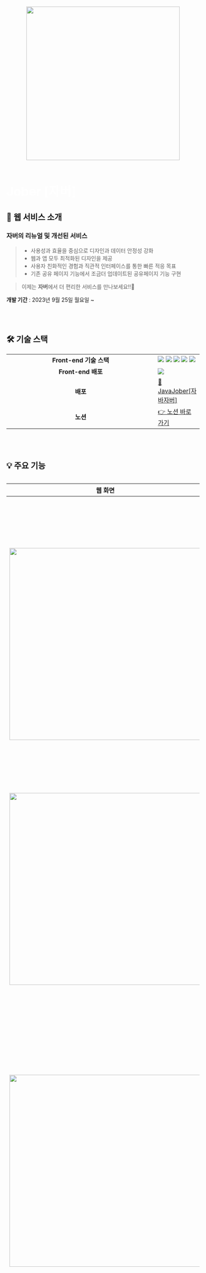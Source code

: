 ###

<div align="center">
<img align="center" src="https://github.com/Fastcampus-Final-Team3/jober-backend/assets/111266513/d0fb6abc-661b-46a3-be9b-a1b06e58776b" width="400" />  
</div>
<br>
<div align="left">
    <h1 align="left">
      <font align="left" size="6" color="#ffffff"> Jober [자버]</font>
    </h1>
  </div>

 <div id="1"></div>

## 📌 웹 서비스 소개
### **자버의 리뉴얼 및 개선된 서비스** 
> - 사용성과 효율을 중심으로 디자인과 데이터 안정성 강화
> - 웹과 앱 모두 최적화된 디자인을 제공
> - 사용자 친화적인 경험과 직관적 인터페이스를 통한 빠른 적응 목표
> - 기존 공유 페이지 기능에서 조금더 업데이트된 공유페이지 기능 구현  <br>

> 이제는 **자버**에서 더 편리한 서비스를 만나보세요!!🤗 <br>

**개발 기간** : 2023년 9월 25일 월요일 ~

<br />

<div id="2"></div>
<br> 

## 🛠 기술 스택

<table align="center">
  <tr>
    <td align="center" width="400"><strong>Front-end 기술 스택</strong></td>
    <td>
        <img src="https://img.shields.io/badge/React-20232A?style=for-the-badge&logo=react&logoColor=61DAFB"> 
        <img src="https://img.shields.io/badge/TypeScript-007ACC?style=for-the-badge&logo=typescript&logoColor=white">
        <img src="https://img.shields.io/badge/reactquery-FF4154?style=for-the-badge&logo=react-query&logoColor=white"> 
        <img src="https://img.shields.io/badge/Tailwind_CSS-38B2AC?style=for-the-badge&logo=tailwind-css&logoColor=white"> 
        <img src="https://img.shields.io/badge/styled--components-DB7093?style=for-the-badge&logo=styled-components&logoColor=white">
    </td>
  </tr>
   <tr>
    <td align="center" width="400"><strong>Front-end 배포</strong></td>
    <td>
        <img src="https://img.shields.io/badge/Netlify-00C7B7?style=for-the-badge&logo=netlify&logoColor=white"> 
    </td>
  </tr>

  <tr>
    <td align="center"><strong>배포</strong></td>
    <td>
      <a href="https://java-jober.netlify.app" target="_blank">
        🔗 JavaJober[자바자버]
      </a>
    </td>
  </tr>
  <tr>
    <td align="center"><strong>노션</strong></td>
    <td>
      <a href="https://spangle-rhubarb-620.notion.site/Java-Jober-fa3a64b84e99402fa5341aae843c5f19?pvs=4">
        👉 노션 바로가기
      </a>
    </td>
  </tr>
<table>
<br />
<div id="4"></div>
<br>

## 💡 주요 기능

| 웹 화면                                                                                                                                                           | 기능                                                                                                                    | 
| ----------------------------------------------------------------------------------------------------------------------------------------------------------------- | ------------------------------------------------------------------------------------------------------------------------------- | 
| <img src="https://github.com/Fastcampus-Final-Team3/jober-backend/assets/111266513/5a0f4822-cc75-4ff5-a1ff-903433db5688" width="500" />                                   | **홈**<br/> - 자버에서 로그인 후 나오는 홈페이지 API입니다. <br/> - 홈에서 간단한 개인 정보와 스페이스, 문서 등을 확인할 수 있습니다.              |                                                                                                                       |
| <img src="https://github.com/Fastcampus-Final-Team3/jober-backend/assets/111266513/205fcbac-767f-4b28-87ae-616fb94566be " width="500" />                                   | **카테고리**<br/> - 카테고리에 맞춰서 공유 페이지 형식을 각각 제공합니다.                                                                    |
| <img src="https://github.com/Fastcampus-Final-Team3/jober-backend/assets/111266513/efecd7ca-2f44-4e88-b8ea-cb2fba946f33 " width="500" />                                   | **블록 추가**<br/> - 공유 페이지에서 블록을 추가,삭제 및 작성하여 저장할 수 있습니다. <br/> - 블록 종류에는 파일 블록, 목록 블록, 자유 블록, SNS 블록이 있습니다.      |                                                
| <img src="https://github.com/Fastcampus-Final-Team3/jober-backend/assets/111266513/8f0040dc-923b-4c93-8a16-64e30c390f67 " width="500" />                                   | **템플릿**<br/> - '템플릿 추가하기' 탭 클릭 시 선택한 카테고리 별 추천 템플릿이 나옵니다. <br/> - '템플릿 선택하기' 모달에서 검색 바 클릭 시 모든 템플릿 데이터가 카테고리 별로 분류되어 나옵니다. <br/> - '템플릿 선택하기' 모달에서 키워드 검색 시 키워드에 맞는 템플릿이 나옵니다.                                                                |
| <img src="https://github.com/Fastcampus-Final-Team3/jober-backend/assets/111266513/278a36ce-bf0c-4c06-9baa-6c23199afcd0 " width="500" />                                   | **스타일 세팅**<br/> - 템플릿에 사용되는 스타일을 적용할 수 있는 탭입니다. <br/> - 배경, 블록 스타일, 테마를 설정할 수 있습니다.                                                                    |
| <img src="https://github.com/Fastcampus-Final-Team3/jober-backend/assets/111266513/a254c3ef-06da-4fda-848d-31e42fe91b61 " width="500" />                                   | **드래그앤드롭**<br/> - 블록 별로 드래그앤드롭하여 순서 이동이 가능합니다.                                                                    |
| <img src="https://github.com/Fastcampus-Final-Team3/jober-backend/assets/111266513/9da9a4bd-572a-4459-b637-e9f2f19ddbce " width="500" />                                   | **임시 저장**<br/>- 임시저장 내역이 있을 때, 저장 내역을 이어서 작성하거나 삭제할 수 있습니다.                                                                     |
| <img src="https://github.com/Fastcampus-Final-Team3/jober-backend/assets/111266513/5206bec2-467f-4e18-bb3c-c2d03e2744fd " width="500" />                                   | **저장 + 공유페이지 완성**<br/>- 커스텀한 블록과 스타일을 저장할 수 있습니다. <br/> - 완성된 공유페이지는 '외부 공개' 탭을 사용하여 전체 공개 할 수 있습니다.                                                         |
| <img src="https://github.com/Fastcampus-Final-Team3/jober-backend/assets/111266513/f1b91773-af64-4ca6-a71d-3a7d0eb345be " width="500" />                                   | **공유페이지 url**<br/>- 공유페이지 편집하기 시 url도 커스텀이 가능합니다. <br/> - url로 공유페이지에 접근이 가능합니다.       |
<br>

# ✨ 기능 구현중 오류 & 해결

### 🍒1. 공통 modalComponents 안에 변경되는 많은 modalContents 관리

#### 기능 구현 모습
 ![ezgif com-video-to-gif (20)](https://github.com/hahahaday12/jober-frontend/assets/101441685/a19e5954-852e-4bde-af9f-e128b3a1e43e)

#### 기능 구현중 문제점

-> 템플릿 생성 클릭시 추천 템플릿▶ input창에 focus시 카테고리 템플릿 ▶ input창에 검색어 입력시 검색 템플릿  총 3번의 페이지 상태 변화가 있게 됩니다.<br/> 
처음 코드 작성시 공통 모달 레이아웃 안에 모든 페이지를 관리할 각각의 state 값을 생성하고 true, false 로 모달안의 컨텐츠 상태값을 변경하게 하였으며, 2번째 페이지가 보일시 1번째 페이지가 보이지 않도록 하기 위해 false 값을 주었습니다.<br/>
 **이렇게 하나의 컴포넌트가 변경될때마다 이전 컴포넌트가 보이지 않게 하기 위해 true, false(boolean 타입)으로 컴포넌트 관리를 하다보니 , 공통 모달 안에 더 많은 컴포넌트가 변경될시 관리 하기 어렵고 코드가 복잡 해지는 문제점이 생겼습니다.**

#### 초기 기능 구현 코드
```javascript
export const ModalOpen = () => {
  const { Search } = Input;
  // 모달 오픈을 관리하기 위한 상태관리
  const [isModalOpen, setIsModalOpen] = useState<boolean>(false);
  // 처음 추천 템플릿을 보여주기 위한 상태관리
  const [showBestTemplate, setShowBestTemplate] = useState<boolean>(true);
  // 인풋창에 포커스시 보여주기 위한 상태관리
  const [categoryTemplate, setCategoryTemplate] = useState<boolean>(false);
  // 인풋창에 입력시 변경되는 상태관리
  const [inputText, setInputText] = useState('');
  // 검색 버튼 클릭시 실행되는 함수
  const onSearch = (value: string) => {
    console.log(value);
    alert('');
  };
  // 모달창을 보여주는 함수
  const showModal = () => {
    setIsModalOpen(true);
    setShowBestTemplate(true);
    setCategoryTemplate(false);
  };

  const handleSearchFocus = () => {
    setShowBestTemplate(false); // Search 입력에 포커스가 클릭되면 BestTemplate 숨김
    setCategoryTemplate(true);
    if (inputText.length > 0) {
      setCategoryTemplate(false);
    } else {
      return;
    }
  };

  const handleOk = () => {
    setIsModalOpen(false);
    setShowBestTemplate(false);
    //setInputText('');
  };

  const handleCancel = () => {
    alert('취소');
    setIsModalOpen(false);
    setShowBestTemplate(true);
    setCategoryTemplate(false);
    //setInputText('');
  };

  const handleChangeText = (e: React.ChangeEvent<HTMLInputElement>) => {
    setInputText(e.target.value);
    if (e.target.value.length > 0) {
      setCategoryTemplate(false);
      setShowBestTemplate(false);
      console.log(e.target.value);
    } else {
      setCategoryTemplate(true);
    }
  };

  return (
    <>
      <Button className="buttonOpen" type="primary" onClick={showModal}>
        템플릿 생성
      </Button>
      <Modals
        title="Basic Modal"
        open={isModalOpen}
        onOk={handleOk}
        onCancel={handleCancel}
        maskClosable={false}
      >
        <ModalHeader>
          <p>템플릿 선택하기</p>
        </ModalHeader>
        <SettingTemplet>
          <p className="settingtText">템플릿 설정하기</p>
          <SelectBox>
            <InputBox>
              <Select
                className="selectbox"
                defaultValue="문서제목"
                allowClear
                options={[{ value: '문서', label: '문서제목' }]}
              />
              <Search
                className="searchBox"
                type="text"
                placeholder="input search text"
                onSearch={onSearch}
                onFocus={handleSearchFocus}
                value={inputText}
                onChange={handleChangeText}
              />
            </InputBox>
            // 변경전
            {showBestTemplate && <BestTemplate />}
            {categoryTemplate && <CategoryTemplet />}
            {inputText && <SelecteSearchTemplate inputText={inputText} />}
          </SelectBox>
        </SettingTemplet>
      </Modals>
    </>
  );
};
```
#### 해결 방안
-> 키값에 맞는 컴포넌트 객체를 생성하여 해당 객체를 상태관리 하도록 구현하였습니다. 하나의 setState 를 통하여 각각의 컴포넌트를 변경시켜 주도록 하였습니다. 


#### 개선 후 코드
```javascript
export const ModalOpen = () => {
  const { Search } = Input;

  // modal contents 를 관리하는 state, type 생성
  const [procedure, setProcedure] = useState<'recommand' | 'category' | 'search'>('recommand');

  const [isModalOpen, setIsModalOpen] = useState<boolean>(false);
  const [inputText, setInputText] = useState('');

  // 키값에 맞는 컴포넌트 객체 생성
  const PROCEDURE_MAPPER = {
    recommand: <BestTemplate />,
    category: <CategoryTemplate />,
    search: <SelecteSearchTemplate inputText={inputText} />,
  };
  // 검색 버튼 클릭시 실행되는 함수
  const onSearch = (value: string) => {
    console.log(value);
    alert('');
  };
  // 모달창을 보여주는 함수
  const showModal = () => {
    setIsModalOpen(true);
  };
  const handleSearchFocus = () => {
    setProcedure('category');
  };
  const handleOk = () => {
    setIsModalOpen(false);
    setInputText('');
    setProcedure('recommand');
  };
  const handleCancel = () => {
    setIsModalOpen(false);
    setInputText('');
    setProcedure('recommand');
  };
  const handleChangeText = (e: React.ChangeEvent<HTMLInputElement>) => {
    setInputText(e.target.value);
    if (e.target.value.length > 0) {
      setProcedure('search');
    } else {
      setProcedure('category');
    }
  };
  return (
    <>
      <Button className="buttonOpen" type="primary" onClick={showModal}>
        템플릿 생성
      </Button>
      <Modals
        centered
        title={
          <ModalHeader
            title="템플릿 선택하기"
            handleOk={handleOk}
            handleCloseModal={handleCancel}
          />
        }
        footer={null}
        open={isModalOpen}
        onOk={handleOk}
        onCancel={handleCancel}
        closeIcon={null}
      >
        <SettingTemplet>
          <p className="settingtText">템플릿 설정하기</p>
          <SelectBox>
            <InputBox>
              <Select
                className="selectbox"
                defaultValue="문서제목"
                allowClear
                options={[{ value: '문서', label: '문서제목' }]}
              />
              <Search
                className="searchBox"
                type="text"
                placeholder="input search text"
                onSearch={onSearch}
                onFocus={handleSearchFocus}
                value={inputText}
                onChange={handleChangeText}
              />
            </InputBox>
            // 변경후
            {PROCEDURE_MAPPER[procedure]}
          </SelectBox>
        </SettingTemplet>
      </Modals>
    </>
  );
};
```
### 🍒2. 검색페이지 기능 구현 방법과 오류  

**🎈방법 1<br/>**
📍처음 페이지 mount 시 서버에서 모든 데이터를 가져오는 api를 호출후 프론트에서 filter 처리후 결과값 노출 <br/>
-> 해당 방법으로 기능 구현시 생기는 문제점 = 데이터 변경이 많이 있을 경우 프론트에서 filter 처리를 하면 최신으로 반영되는 데이터를 가져오지 못하는 문제점을 생각하였습니다. <br/>
또한 데이터가 많을수록 모든 데이터를 받아오는것은 성능 적으로도 좋지 않을것 같다고 판단하였습니다. <br/>

**🎈방법 2<br/>**
📍서버에서 입력값에 대해 필터링된 데이터에 대한 api 를 사용하여 결과값 노출 <br/>
-> 첫번째 방식에서의 문제점을 생각하여 두번째 방식으로 검색 페이지를 구현하였습니다. 따라 서버에서 입력값에 대해 필터링된 api를 생성후 해당 api를 이용하여 검색 페이지를 구현하였습니다. <br/>


#### 이전 코드
```javascript
export const SelecteSearchTemplate: React.FC<Props> = ({ keyword }) => {
  const [product, setProductInfo] = useState<ProductItem[]>([]);
  const [filteredResults, setFilteredResults] = useState<ProductItem[]>([]);

  useEffect(() => {
    const getData = async () => {
      try {
        const response = await fetch(
          `${import.meta.env.VITE_SERVER_BASE_URL}/${keyword}`,
        );
        if (response.ok) {
          const data = await response.json();
          setProductInfo([...product, ...data]);
        } else {
          console.error('Response not OK:', response);
        }
      } catch (error) {
        console.error('Error while fetching data:', error);
      }
    };
    getData();
  }, [keyword, product]);

  useEffect(() => {
    const filteredResults = product.filter((item) =>
      item.title.toLowerCase().includes(keyword),
    );
    setFilteredResults(filteredResults);
  }, [keyword, product]);

  return (
    <>
      <SeleteContainer>
        <h3>검색결과</h3>
        <ResultBox>
          {filteredResults.map((item) => (
            <ResultTemBox key={item.id}>{item.title}</ResultTemBox>
          ))}
        </ResultBox>
        <BestTemplate />
      </SeleteContainer>
    </>
  );
};
```
#### 이후 코드 
```javascript
export const SelecteSearchTemplate: React.FC<Props> = ({ inputText }) => {
  const [debouncedInputValue, setDebouncedInputValue] = useState('');
  const [products, setProducts] = useState<ProductItem[]>([]);

  useEffect(() => {
    // 입력값이 변경될 때마다 debounce된 값을 업데이트.
    const debounceTimer = setTimeout(() => {
      setDebouncedInputValue(inputText);
    }, 300); // 300 밀리초(0.3초) 디바운스 시간

    return () => {
      // 이전 타이머를 클리어.
      clearTimeout(debounceTimer);
    };
  }, [inputText]);

  useEffect(() => {
    if (debouncedInputValue) {
      const getData = async () => {
        try {
          const response = await axios.get(`${import.meta.env.VITE_SERVER_BASE_URL}`, {
            params: {
              search: debouncedInputValue,
            },
          });
          const data = response.data.data.list;
          setProducts([...data]);
        } catch (error) {
          console.error('API 호출 에러:', error);
        }
      };
      getData();
    } else {
      setProducts([]);
    }
  }, [debouncedInputValue]);

  return (
    <>
      <SeleteContainer>
        <h3>{templateText.inputResult}</h3>
        <ResultBox>
          {products.map((item) => (
            <ResultTemBox key={item.templateId}>
              {item.templateTitle} <br />
              {item.templateDescription}
            </ResultTemBox>
          ))}
        </ResultBox>
        <BestTemplate PERSONAL={''} />
      </SeleteContainer>
    </>
  );
};

```
-> 서버에서 user 입력값에 대해 filter 처리를 하고, debounce 를 사용하여 기능 구현하였습니다. 
### 👀debounce 란?
> -> 일정 시간 동안 연속적으로 발생했던 이벤트들 중 마지막만 실행시켜 과다한 호출이나 렌더를 막아 최적화하는 기술 입니다. <br/>

따라 사용자가 검색창에 타이핑 할때마다 Api가 호출되는것이 아닌 , debounce 를 사용하여 마지막에 타이핑 입력할때 Api가 호출되도록 기능 구현을 하였습니다.

### 🍒3. antd button components 사용시 한개의 버튼만 선택되는게 아닌, 여러 버튼 선택됨 ( 다음 체크 버튼 클릭시 이전 클릭된 체크 버튼은 없어져야함)

#### 오류 이미지 
<img width="538" alt="image" src="https://github.com/Fastcampus-Final-Team3/jober-frontend/assets/101441685/239d2307-5e5f-4c81-9239-521d8b11df0e">

#### 이전 코드 
->  radio 버튼 클릭시 handleRadioChange 함수 실행.

```javascript
 <Radio
     onChange={() => handleRadioChange(item)}
 />
```

#### 수정 코드 
-> radio 버튼의 속성값 checked를 이용하여  선택한템플릿의 아이디와 , 노출된 템플릿의 아이디가 같아 true이 되어야 체크가 되도록 조건식을 추가 하였습니다. 

```javascript
 <Radio
     onChange={() => handleRadioChange(item)}
     checked={
      selectedTemplate &&
       selectedTemplate.templateId === item.templateId
     }
 />
```
## 수정후
-> 한개의 버튼만 선택됩니다. 

![ezgif com-video-to-gif (19)](https://github.com/Fastcampus-Final-Team3/jober-frontend/assets/101441685/3efbc12e-a738-4145-8cd4-82514a8dfb6c)

### 🍒4. 미리보기 페이지 구현 및 문제점
미리보기 페이지 구현을 위해 상태관리 라이브러리 zustand 를 사용해  Radio button 클릭시 해당 데이터가 store에 저장하도록 구현하였습니다. 

-> 각 페이지 마다 펨플릿 옆에 radio버튼을 선택할수 있게 되고, 선택시 해당 id,title, description 이 전역관리 상태 store 저장됨.

## 작성 코드
📂store.ts
-> store 와 type 생성

```javascript
type TemplateState = {
  selectedTemplate: {
    category: string;
    id: string;
    title: string;
    description: string;
  };
  setSelectedTemplate: (template: {
    category: string;
    id: string;
    title: string;
    description: string;
  }) => void;
};

export const useTemplateStore = create<TemplateState>((set) => ({
  selectedTemplate: {
    category: '',
    id: '',
    title: '',
    description: '',
  },
  setSelectedTemplate: (template) =>
    set({ selectedTemplate: template }),
}));
```
📂RecommendInner.ts
-> 만들어진 store에 선택한 템플릿 데이터 저장 

```javascript
const { setSelectedTemplate } = useTemplateStore();

const handleRadioChange = (item: TemplateData, status: boolean) => {
    const param = {
      category: PERSONAL,
      id: item.id,
      title: item.title,
      description: item.description,
    };
    console.log(item);
    console.log(status);
    setSelectedTemplate(param);
  };

return(
 <Radio
    onChange={(e) => handleRadioChange(item, e.target.checked)}
 />
)
```
->  store에 만들어진   setSelectedTemplate 를 이용해서 데이터 저장 

#### 🔥 위의 방식으로 기능 구현했을때 생긴 문제점 및 해결 방식 
**문제점** :  템플릿에 있는 radio button  클릭시 해당 데이터를 store에 저장하고 store을 구독하고 있는 wallcomponent에 해당 데이터가 바로 나타내는 문제점이 생겼습니다. <br/>
radio button  클릭시 바로 등록된 템플릿이 보이는게 아닌, radio button 클릭후 "완료" 버튼을 눌러야 모달창이 닫힘과 동시에 wallcomponent에 등록된 템플릿이 보여야 합니다. 

**해결 방법**
-> true, false 상태값에 대한 조건식을 추가해서 radio button 클릭시에는 상태가 false 이고, "확인" 버튼 클릭시에는 true.  true 일때만 템플릿 등록이 되는 로직으로 구현하였습니다. 

**수정 코드**
📂store.ts

```javascript
export const useTemplateStore = create<TemplateState>((set) => ({
  selectedTemplate: {
    category: '',
    templateId: '',
    templateTitle: '',
    templateDescription: '',
  },
  setSelectedTemplate: (template) => set({ selectedTemplate: template }),
 // 새로운 상태값 추가 
  newStatus: false,
  setNewStatus: (newStatus) => set({ newStatus }),
}));
```
📂RecommedInner.tsx

```javascript
const handleRadioChange = (item: TemplateData) => {
    const param = {
      category: PERSONAL,
      templateId: item.templateId,
      templateTitle: item.templateTitle,
      templateDescription: item.templateDescription, 
    };
    setSelectedTemplate(param);
    // radio 버튼 클릭시 Status false
    setNewStatus(false);
  };
```
📂TemplateModal.tsx

```javascript
  const { selectedTemplate, newStatus } = useTemplateStore();
  const [templateHistory, setTemplateHistory] = useState<Array<TemplateItem>>(
    [],
  );
  useEffect(() => {
    // 상태값 조건식을 통하여 저장된 템플릿을 보여줌.
    if (newStatus) {
      setTemplateHistory((prevHistory) => [...prevHistory, selectedTemplate]);
    }
  }, [newStatus, selectedTemplate]);

  return(
   {templateHistory.map((template, index) => (
      <BlockContainer key={index} blockName="template">
        <div className="sm:h-[210px] h-[115px] p-block">
          <div className="flex items-center justify-between mb-[12px]">
            <h4 className="db-18 sm:db-20">{template.templateTitle}</h4>
          </div>
          <div className="flex sm:gap-[8px] gap-[6px]">
            <p className="dm-16 text-gray88">
              {template.templateDescription}
            </p>
          </div>
        </div>
      </BlockContainer>
   ))}
  )
```

**수정후 생긴 2차 문제점**

```
```

### 🍒5.


















# ✨ 프로젝트 를 하면서 크게 배웠던 "리액트 불변성" 에 관하여. 

리액트에서는 state의 불변성을 지켜야 합니다.

```jsx
import { useState } from 'react';

export default function App() {
  const [cat, setCat] = useState({
    name: 'howoo',
    age: 6,
  });

  const handleChangeCatName = () => {
    cat.name = 'mango';
    setCat(cat);
  };
  console.log(cat); //{ name: 'mango', age: 6 }

  return (
    <div style={{ textAlign: 'center' }}>
      <div>고양이 이름 : {cat.name}</div>
      <button onClick={handleChangeCatName}>이름변경</button>
    </div>
  );
}
```

버튼을 누르면 console.log(cat)을 통해 실재 cat.name은 변경이 된것을 확인할 수 있지만 `cat`의 참조값은 그대로이기 때문에 재랜더링이 발생하지 않습니다.

<img width="194" alt="image" src="https://github.com/Fastcampus-Final-Team3/jober-frontend/assets/87072568/69c1b757-7c91-46c7-8e94-41ecbcaa42f6">

불변성을 지켜야한다는 의미는 얕은 비교를 하는 리액트의 특성상 참조형 데이터의 원본은 `변하지 않게` 유지해야하고 재랜더링을 위해 새로운 참조값을 set해야 함을 의미 합니다.

본 프로젝트에서는 wall(공용페이지에서 보여지는 모든 정보) 객체가 있습니다.

```ts
const wall = {
  category: 'personal',
  memberId: 1,
  spaceId: 1,
  shareURL: 'howooking',
  wallInfoBlock: {
    wallInfoBlockId: 9,
    wallInfoTitle: '이호우',
    wallInfoDescription: '안녕하세요. 고양이 개발자 이호우입니다.',
    wallInfoImgURL: 'https://avatars.githubusercontent.com/u/87072568?v=4',
    backgroundImgURL:
      'https://images.unsplash.com/photo-1696251143046-2d32fb985b59?ixlib=rb-4.0.3&ixid=M3wxMjA3fDB8MHxwaG90by1wYWdlfHx8fGVufDB8fHx8fA%3D%3D&auto=format&fit=crop&w=2670&q=80',
  },
  blocks: [
    {
      blockUUID: '1108fff1-0106-4340-b505-280e15626ecc',
      blockType: 'listBlock',
      subData: [
        {
          listBlockId: 33,
          listLabel: '학력/경력',
          listTitle: '학력',
          listDescription: '서울대학교',
          isLink: false,
        },
      ],
    },
    ... 생략
```

## ✅ 문제점의 시초

-> 공유 페이지에서 발생하는 모든 onChange 이벤트는 wall 내부 값들을 실시간을 변경시켜야 합니다.

예를 들어 `wall.wallInfoBlock.wallInfoTitle`값을 새로운 값으로 변경하기 위해서는 다음과 같이 해야 합니다.

```jsx
setWall({
  ...wall,
  wallInfoBlock: { ...wall.wallInfoBlock, wallInfoTitle: '새로운 값' },
});
```

위와 같이 wall 객체의 깊이가 얕은 경우는 어렵지 않게 불변성을 지킬 수 있으나 깊이가 깊어짐에 따라 불변성을 지키는 것은 불가능에 가까워 집니다.


## ✅ 문제 해결 방법

-> 이 문제를 해결해주는 라이브러리가 'IMMER' 입니다.  <br/> 
문제점에 대한 해결 방법을 찾고 해당 라이브러리를 찾아 적용하기까지 많은 시간이 걸렸습니다.  <br/> 
이전에는 react 의 장점만 경험했던 부분과는 다르게, 해당 문제를 겪으면서 react 의 단점도 확연하게 느낄수 있게 된 경험이였습니다. <br/> 
사용하는 기술 스택에 대해 장,단점을 모두 깨닫은 후에 해결 방안을 찾던 도중 react의 단점을 최소화 할수 있고, 더 나은 코드 개선을 위한 라이브러리 `IMMER'을 선택하게 되었습니다. 


`IMMER`를 사용하면 기존의 객체의 값를 다루는 문법을 사용하여 state를 업데이트 시켜줄 수 있습니다.

###  ✅ `IMMER` 적용 방법

```js
import { produce } from 'immer';

setWall(
  produce(wall, (draft) => {
    draft.wallInfoBlock.wallInfoTitle = '새로운 값';
  }),
);
```

## 📂 프로젝트 구성도

|                                               <div align="center">아키텍쳐(Architecture)</div>                                                |
| :------------------------------------------------------------------------------------------------------------------------------------------: |
|        <img src="https://github.com/Fastcampus-Final-Team3/jober-backend/assets/111266513/4aa7c991-576a-4758-b7cf-6bd7b15d87c0 " width="900"/>        |
|                                                           **개체-관계 모델 (ERD)**                                                           |
| <img src="https://github.com/Fastcampus-Final-Team3/jober-backend/assets/111266513/23da776e-17a7-40ad-8f27-ae43d966d6d2" width="900" height="500" /> |

<br />
<div id="6"></div>

## 📂 API 명세서 [🔗](https://spangle-rhubarb-620.notion.site/API-0fc3026a2d764cc1a19a144eacc86a17)

|                                               <div align="center">API 명세서</div>                                                |
| :------------------------------------------------------------------------------------------------------------------------------------------: |
|        <img src="https://github.com/Fastcampus-Final-Team3/jober-backend/assets/111266513/d240c947-9496-42e5-b558-0391f1edc522 " width="900"/>        |

<br />
<div id="6"></div>


## 👨‍👩‍👧‍👦 개발 팀 소개


<table>
  <tr>
     💜 <b>Front-end</b>
    <td align="center" width="200px">
      <a href="https://github.com/howooking" target="_blank">
        <img src="https://github.com/howooking.png" alt="이정우 프로필" />
      </a>
    </td>
    <td align="center" width="200px">
      <a href="https://github.com/hahahaday12" target="_blank">
        <img src="https://github.com/hahahaday12.png" alt="김하은 프로필" />
      </a>
    </td>
    <td align="center" width="200px">
      <a href="https://github.com/0299bang" target="_blank">
        <img src="https://github.com/0299bang.png" alt="방미선 프로필" />
      </a>
    </td>
  </tr>
  <tr>
    <td align="center">
      <a href="https://github.com/howooking" target="_blank">
        이정우(팀장)<br />(Front-end)
      </a>
    </td>
    <td align="center">
      <a href="https://github.com/hahahaday12" target="_blank">
        김하은<br />(Front-end)
      </a>
    </td>
    <td align="center">
      <a href="https://github.com/0299bang" target="_blank">
        방미선<br />(Front-end)
      </a>
    </td> 
  </tr>
    <br />


<table>
  <tr>
     💜 <b>Back-end</b>
    <td align="center" width="200px">
      <a href="https://github.com/miyounlee" target="_blank">
        <img src="https://github.com/miyounlee.png" alt="이미연 프로필" />
      </a>
    </td>
    <td align="center" width="200px">
      <a href="https://github.com/dpdmstjs" target="_blank">
        <img src="https://github.com/dpdmstjs.png" alt="선예은 프로필" />
      </a>
    </td>
    <td align="center" width="200px">
      <a href="https://github.com/YangSooHyun0" target="_blank">
        <img src="https://github.com/YangSooHyun0.png" alt="양수현 프로필" />
      </a>
    </td>
    <td align="center" width="200px">
      <a href="https://github.com/freshh17" target="_blank">
        <img src="https://github.com/freshh17.png" alt="김희현 프로필" />
      </a>
    </td>
    <td align="center" width="200px">
      <a href="https://github.com/hybiis" target="_blank">
        <img src="https://github.com/hybiis.png" alt="윤현진 프로필" />
      </a>
    </td>
  </tr>
  <tr>
    <td align="center">
      <a href="https://github.com/miyounlee" target="_blank">
        이미연(팀장)<br />(Back-end)
      </a>
    </td>
    <td align="center">
      <a href="https://github.com/dpdmstjs" target="_blank">
        선예은<br />(Back-end)
      </a>
    </td>
    <td align="center">
      <a href="https://github.com/YangSooHyun0" target="_blank">
        양수현<br />(Back-end)
      </a>
    </td>
    <td align="center">
      <a href="https://github.com/freshh17" target="_blank">
        김희현<br />(Back-end)
      </a>
    </td>
    <td align="center">
      <a href="https://github.com/hybiis" target="_blank">
        윤현진<br />(Back-end)
      </a>
    </td>
  </tr>
    <br />
